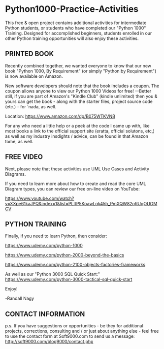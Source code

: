 # Python1000-Practice-Activities
This free & open project contains additional activities for intermediate Python students, or students who have completed our "Python 1000" Training. Designed for accomplished beginners, students enrolled in our other Python training opportunities will also enjoy these activities.


PRINTED BOOK
--------
Recently combined together, we wanted everyone to know that our new book "Python 1000, By Requirement" (or simply "Python by Requirement") is now available on Amazon. 

New software developers should note that the book includes a coupon. The coupon allows anyone to view our Python 1000 Videos for free! --Better still, if you are part of Amazon's "Kindle Club" (kindle unlimited) then you & yours can get the book - along with the starter files, project source code (etc.) - for 'nada, as well.

Location: https://www.amazon.com/dp/B075WTKVNB

For any who need a little help or a peek at the code I came up with, like most books a link to the official support site (eratta, official solutons, etc,) as well as my industry insdights / advice, can be found in that Amazon tome, as well.

FREE VIDEO
------
Next, please note that these activities use UML Use Cases and Activity Diagrams.

If you need to learn more about how to create and read the core UML Diagram types, you can review our free on-line video on YouTube:

https://www.youtube.com/watch?v=XXpe61kaJPQ&index=1&list=PLItP5KoawLqk45h_PmXQW82qRUqOUOMCV


PYTHON TRAINING
-----
Finally, if you need to learn Python, then consider:

https://www.udemy.com/python-1000

https://www.udemy.com/python-2000-beyond-the-basics

https://www.udemy.com/python-2100-objects-factories-frameworks

As well as our "Python 3000 SQL Quick Start:" https://www.udemy.com/python-3000-tactical-sql-quick-start


Enjoy!

-Randall Nagy


CONTACT INFORMATION
-----
p.s. If you have suggestions or opportunities - be they for additional projects, corrections, consulting and / or just about anything else - feel free to use the contact form at Soft9000.com to send us a message: http://soft9000.com/blog9000/contact.php




